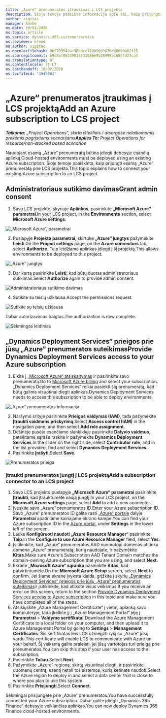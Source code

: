 ```yaml
---
title: „Azure“ prenumeratos įtraukimas į LCS projektą
description: Šioje temoje pateikta informacija apie tai, kaip prijungti „Azure“ prenumeratą prie LCS projekto.
author: sigitac
manager: Annbe
ms.date: 10/01/2020
ms.topic: article
ms.service: dynamics-365-customerservice
ms.reviewer: kfend
ms.author: sigitac
ms.openlocfilehash: 0b5703542ac58adcc710890d9676dd0090a82f25
ms.sourcegitcommit: b9d8bf00239815f31686e9b28998ac684fd2fca4
ms.translationtype: HT
ms.contentlocale: lt-LT
ms.lasthandoff: 10/02/2020
ms.locfileid: "3948981"
---
```

# <a name="add-an-azure-subscription-to-lcs-project"></a><span data-ttu-id="3c4d1-103">„Azure“ prenumeratos įtraukimas į LCS projektą</span><span class="sxs-lookup"><span data-stu-id="3c4d1-103">Add an Azure subscription to LCS project</span></span>

<span data-ttu-id="3c4d1-104">_**Taikoma:** „Project Operations“, skirta ištekliais / atsargose nelaikomomis prekėmis pagrįstiems scenarijams_</span><span class="sxs-lookup"><span data-stu-id="3c4d1-104">_**Applies To:** Project Operations for resource/non-stocked based scenarios_</span></span>

<span data-ttu-id="3c4d1-105">Naudojant esamą „Azure“ prenumeratą būtina įdiegti debesyje esančią aplinką.</span><span class="sxs-lookup"><span data-stu-id="3c4d1-105">Cloud-hosted environments must be deployed using an existing Azure subscription.</span></span> <span data-ttu-id="3c4d1-106">Šioje temoje paaiškinta, kaip prijungti esamą „Azure“ prenumeratą prie LCS projekto.</span><span class="sxs-lookup"><span data-stu-id="3c4d1-106">This topic explains how to connect your existing Azure subscription to an LCS project.</span></span> 

## <a name="grant-admin-consent"></a><span data-ttu-id="3c4d1-107">Administratoriaus sutikimo davimas</span><span class="sxs-lookup"><span data-stu-id="3c4d1-107">Grant admin consent</span></span>

1. <span data-ttu-id="3c4d1-108">Savo LCS projekte, skyriuje **Aplinkos**, pasirinkite **„Microsoft Azure“ parametrai**.</span><span class="sxs-lookup"><span data-stu-id="3c4d1-108">In your LCS project, in the **Environments** section, select **Microsoft Azure settings**.</span></span>

![„Microsoft Azure“, parametrai](./media/1MicrosoftAzureSettings.png)

2. <span data-ttu-id="3c4d1-110">Puslapyje **Projekto parametrai**, skirtuke **„Azure“ jungtys** pažymėkite **Leisti**.</span><span class="sxs-lookup"><span data-stu-id="3c4d1-110">On the **Project settings** page, on the **Azure connectors** tab, select **Authorize**.</span></span> <span data-ttu-id="3c4d1-111">Taip leidžiama aplinkas įdiegti į šį projektą.</span><span class="sxs-lookup"><span data-stu-id="3c4d1-111">This allows environments to be deployed to this project.</span></span>

![„Azure” jungtys](./media/2AzureConnectors.png)

3. <span data-ttu-id="3c4d1-113">Dar kartą pasirinkite **Leisti**, kad būtų duotas administratoriaus sutikimas.</span><span class="sxs-lookup"><span data-stu-id="3c4d1-113">Select **Authorize** again to provide admin consent.</span></span>

![Administratoriaus sutikimo davimas](./media/3GrantAdminConsent.png)

4. <span data-ttu-id="3c4d1-115">Sutikite su teisių užklausa.</span><span class="sxs-lookup"><span data-stu-id="3c4d1-115">Accept the permissions request.</span></span>

![Sutikite su teisių užklausa](./media/4AcceptPermissionRequest.png)

<span data-ttu-id="3c4d1-117">Dabar autorizavimas baigtas.</span><span class="sxs-lookup"><span data-stu-id="3c4d1-117">The authorization is now complete.</span></span> 

![Sėkmingas leidimas](./media/5AuthorizationComplete.png)

## <a name="provide-dynamics-deployment-services-access-to-your-azure-subscription"></a><a name="provide"></a><span data-ttu-id="3c4d1-119">„Dynamics Deployment Services“ prieigos prie jūsų „Azure“ prenumeratos suteikimas</span><span class="sxs-lookup"><span data-stu-id="3c4d1-119">Provide Dynamics Deployment Services access to your Azure subscription</span></span>

1. <span data-ttu-id="3c4d1-120">Eikite į [„Microsoft Azure“ atsiskaitymas](https://portal.azure.com/#blade/Microsoft\_Azure\_Billing/SubscriptionsBlade) ir pasirinkite savo prenumeratą.</span><span class="sxs-lookup"><span data-stu-id="3c4d1-120">Go to [Microsoft Azure billing](https://portal.azure.com/#blade/Microsoft\_Azure\_Billing/SubscriptionsBlade) and select your subscription.</span></span> <span data-ttu-id="3c4d1-121">„Dynamics Deployment Services“ reikia pasiekti šią prenumeratą, kad būtų galima visuotinai diegti aplinkas.</span><span class="sxs-lookup"><span data-stu-id="3c4d1-121">Dynamics Deployment Services needs to access this subscription to be able to deploy environments.</span></span>

![„Azure“ prenumeratos informacija](./media/6AzureSubscription.png)

2. <span data-ttu-id="3c4d1-123">Naršymo srityje pasirinkite **Prieigos valdymas (IAM)**, tada pažymėkite **Įtraukti vaidmens priskyrimą**.</span><span class="sxs-lookup"><span data-stu-id="3c4d1-123">Select **Access control (IAM)** in the navigation pane, and then select **Add role assignment**.</span></span>
3. <span data-ttu-id="3c4d1-124">Dešinėje pusėje esančiame slankiklyje pasirinkite **Dalyvio vaidmuo**, pateiktame sąraše raskite ir pažymėkite **Dynamics Deployment Services**.</span><span class="sxs-lookup"><span data-stu-id="3c4d1-124">In the slider on the right side, select **Contributor role**, and in the list provided, find and select **Dynamics Deployment Services**.</span></span> 
4. <span data-ttu-id="3c4d1-125">Pasirinkite **Įrašyti**.</span><span class="sxs-lookup"><span data-stu-id="3c4d1-125">Select **Save**.</span></span>

![Prenumeratos prieiga](./media/7SubscriptionAccess.png)

### <a name="add-a-subscription-connector-to-an-lcs-project"></a><span data-ttu-id="3c4d1-127">Įtraukti prenumeratos jungtį į LCS projektą</span><span class="sxs-lookup"><span data-stu-id="3c4d1-127">Add a subscription connector to an LCS project</span></span>

1. <span data-ttu-id="3c4d1-128">Savo LCS projekto puslapyje **„Microsoft Azure“ parametrai** pasirinkite **Įtraukti**, kad įtrauktumėte naują jungtį.</span><span class="sxs-lookup"><span data-stu-id="3c4d1-128">In your LCS project, on the **Microsoft Azure settings** page, select **Add** to add a new connector.</span></span>
2. <span data-ttu-id="3c4d1-129">Įveskite savo „Azure“ prenumeratos ID.</span><span class="sxs-lookup"><span data-stu-id="3c4d1-129">Enter your Azure subscription ID.</span></span> <span data-ttu-id="3c4d1-130">Savo „Azure“ prenumeratos ID galite rasti [„Azure“ portale](https://ms.portal.azure.com/) dalyje **Parametrai** apatiniame kairiajame ekrano kampe.</span><span class="sxs-lookup"><span data-stu-id="3c4d1-130">You can find your Azure subscription ID in the [Azure portal](https://ms.portal.azure.com/), under  **Settings**  in the lower left of the screen.</span></span>
3. <span data-ttu-id="3c4d1-131">Lauke **Konfigūruoti naudoti „Azure Resource Manager“** pasirinkite **Taip**.</span><span class="sxs-lookup"><span data-stu-id="3c4d1-131">In the **Configure to use Azure Resource Manager** field, select **Yes**.</span></span>
4. <span data-ttu-id="3c4d1-132">Įsitikinkite, kad „Azure“ prenumeratos AAD nuomotojo domenas atitinka domeno „Azure“ prenumeratą, kurią naudojate, ir pažymėkite **Kitas**.</span><span class="sxs-lookup"><span data-stu-id="3c4d1-132">Make sure Azure's Subscription AAD Tenant Domain matches the domain-owning Azure subscription that you are using, and select **Next**.</span></span>
5. <span data-ttu-id="3c4d1-133">Ekrane **„Microsoft Azure“ sąranka** pasirinkite **Kitas**, kad patvirtintumėte.</span><span class="sxs-lookup"><span data-stu-id="3c4d1-133">On the **Microsoft Azure Setup** screen, select **Next** to confirm.</span></span> <span data-ttu-id="3c4d1-134">Jei šiame ekrane įvyksta klaida, grįžkite į skyrių [„Dynamics Deployment Services“ prieigos prie jūsų „Azure“ prenumeratos suteikimas](#provide)ir įsitikinkite, kad atlikote visus veiksmus.</span><span class="sxs-lookup"><span data-stu-id="3c4d1-134">If you receive an error on this screen, return to the section [Provide Dynamics Deployment Services access to Azure subscription](#provide) in this topic and make sure you have completed all of the steps.</span></span>
6. <span data-ttu-id="3c4d1-135">Atsisiųskite „Azure Management Certificate“ į vietinį aplanką savo kompiuteryje, tada įkelkite jį į „Azure Management Portal“ įėję į **Parametrai** > **Valdymo sertifikatai**.</span><span class="sxs-lookup"><span data-stu-id="3c4d1-135">Download the Azure Management Certificate to a local folder on your computer, and then upload it to Azure Management Portal by going to **Settings** > **Management Certificates**.</span></span> <span data-ttu-id="3c4d1-136">Šis sertifikatas leis LCS užmegzti ryšį su „Azure“ jūsų vardu.</span><span class="sxs-lookup"><span data-stu-id="3c4d1-136">This certificate will enable LCS to communicate with Azure on your behalf.</span></span> <span data-ttu-id="3c4d1-137">Šį veiksmą galite praleisti, jei jūsų vartotojas turi prieigą prie prenumeratos.</span><span class="sxs-lookup"><span data-stu-id="3c4d1-137">You can skip this step if your user has access to the subscription.</span></span>
7. <span data-ttu-id="3c4d1-138">Pasirinkite **Toliau**.</span><span class="sxs-lookup"><span data-stu-id="3c4d1-138">Select  **Next**.</span></span>
8. <span data-ttu-id="3c4d1-139">Pažymėkite „Azure“ regioną, skirtą visuotinai diegti, ir pasirinkite duomenų centrą, esantį netoli tos sistemos, kurią ketinate naudoti.</span><span class="sxs-lookup"><span data-stu-id="3c4d1-139">Select the Azure region to deploy in and select a data center that is close to where you plan to use this system.</span></span>
9.  <span data-ttu-id="3c4d1-140">Pasirinkite **Prisijungti**.</span><span class="sxs-lookup"><span data-stu-id="3c4d1-140">Select  **Connect**.</span></span>

<span data-ttu-id="3c4d1-141">Sėkmingai prisijungėte prie „Azure“ prenumeratos.</span><span class="sxs-lookup"><span data-stu-id="3c4d1-141">You have successfully connected your Azure subscription.</span></span> <span data-ttu-id="3c4d1-142">Dabar galite įdiegti „Dynamics 365 Finance“ debesyje veikiančias aplinkas.</span><span class="sxs-lookup"><span data-stu-id="3c4d1-142">You can now deploy Dynamics 365 Finance cloud-hosted environments.</span></span>


